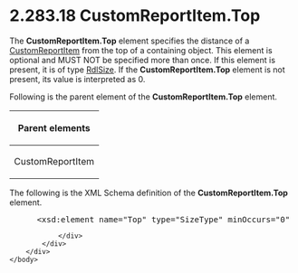 <html dir="LTR" xmlns:mshelp="http://msdn.microsoft.com/mshelp" xmlns:ddue="http://ddue.schemas.microsoft.com/authoring/2003/5" xmlns:xlink="http://www.w3.org/1999/xlink" xmlns:tool="http://www.microsoft.com/tooltip">
    <head>
        <meta http-equiv="Content-Type" content="text/html; CHARSET=utf-8"></meta>
        <meta name="save" content="history"></meta>
        <title>2.283.18 CustomReportItem.Top</title>
        <xml>
            <mshelp:toctitle title="2.283.18 CustomReportItem.Top"></mshelp:toctitle>
            <mshelp:rltitle title="[MS-RDL]: CustomReportItem.Top"></mshelp:rltitle>
            <mshelp:keyword index="A" term="31abd543-406a-4e3a-809f-bc6f81046c89"></mshelp:keyword>
            <mshelp:attr name="DCSext.ContentType" value="open specification"></mshelp:attr>
            <mshelp:attr name="AssetID" value="31abd543-406a-4e3a-809f-bc6f81046c89"></mshelp:attr>
            <mshelp:attr name="TopicType" value="kbRef"></mshelp:attr>
            <mshelp:attr name="DCSext.Title" value="[MS-RDL]: CustomReportItem.Top" />
        </xml>
    </head>
    <body>
        <div id="header">
            <h1 class="heading">2.283.18 CustomReportItem.Top</h1>
        </div>
        <div id="mainSection">
            <div id="mainBody">
                <div id="allHistory" class="saveHistory"></div>
                <div id="sectionSection0" class="section" name="collapseableSection">
                    

<p>The <b>CustomReportItem.Top</b> element specifies the
distance of a <a href="6bb7b35c-e517-4444-a96b-9f2ccdd1a642.htm">CustomReportItem</a>
from the top of a containing object. This element is optional and MUST NOT be
specified more than once. If this element is present, it is of type <a href="b40c092e-4fe5-4f7b-a0bf-c98df1361c90.htm">RdlSize</a>. If the <b>CustomReportItem.Top</b>
element is not present, its value is interpreted as 0.</p>

<p>Following is the parent element of the <b>CustomReportItem.Top</b>
element. </p>

<table>
 <thead>
  <tr>
   <th>
   <p>Parent elements</p>
   </th>
  </tr>
 </thead>
 <tr>
  <td>
  <p>CustomReportItem</p>
  </td>
 </tr>
</table>

<p>The following is the XML Schema definition of the <b>CustomReportItem.Top</b>
element.</p>

<dl>
<dd>
<div><pre> &lt;xsd:element name=&quot;Top&quot; type=&quot;SizeType&quot; minOccurs=&quot;0&quot; /&gt;
</pre></div>
</dd></dl>


                </div>
            </div>
        </div>
    </body>
</html>